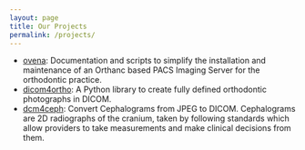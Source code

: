 ```yaml
---
layout: page
title: Our Projects
permalink: /projects/
---
```


- [ovena](https://github.com/open-ortho/ovena): Documentation and scripts to simplify the installation and maintenance of an Orthanc based PACS Imaging Server for the orthodontic practice.
- [dicom4ortho](https://github.com/open-ortho/dicom4ortho): A Python library to create fully defined orthodontic photographs in DICOM.
- [dcm4ceph](https://github.com/open-ortho/dcm4ceph): Convert Cephalograms from JPEG to DICOM. Cephalograms are 2D radiographs of the cranium, taken by following standards which allow providers to take measurements and make clinical decisions from them.

